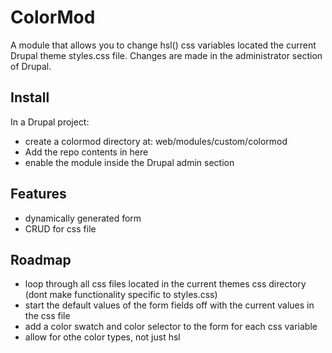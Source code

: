 # ColorMod

A module that allows you to change hsl() css variables located the current Drupal theme styles.css file.
Changes are made in the administrator section of Drupal.

## Install

In a Drupal project:

- create a colormod directory at: web/modules/custom/colormod
- Add the repo contents in here
- enable the module inside the Drupal admin section

## Features

- dynamically generated form
- CRUD for css file

## Roadmap

- loop through all css files located in the current themes css directory (dont make functionality specific to styles.css)
- start the default values of the form fields off with the current values in the css file
- add a color swatch and color selector to the form for each css variable
- allow for othe color types, not just hsl
